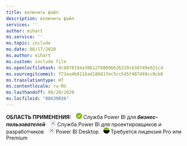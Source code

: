 ```yaml
---
title: включить файл
description: включить файл
services: ''
author: mihart
ms.service: ''
ms.topic: include
ms.date: 08/17/2020
ms.author: mihart
ms.custom: include file
ms.openlocfilehash: 0c8070194a30b12f88096626229c630749e921c4
ms.sourcegitcommit: f73ea4b9116ad186817ec5cc5d5f487d49cc0cb0
ms.translationtype: HT
ms.contentlocale: ru-RU
ms.lasthandoff: 08/20/2020
ms.locfileid: "88639026"
---
```

<Token>**ОБЛАСТЬ ПРИМЕНЕНИЯ:** ![да](media/yes.png)Служба Power BI для ***бизнес-пользователей*** ![нет](media/no.png)Служба Power BI для проектировщиков и разработчиков ![нет](media/no.png)Power BI Desktop ![да](media/maybe.png)Требуется лицензия Pro или Premium </Token>
